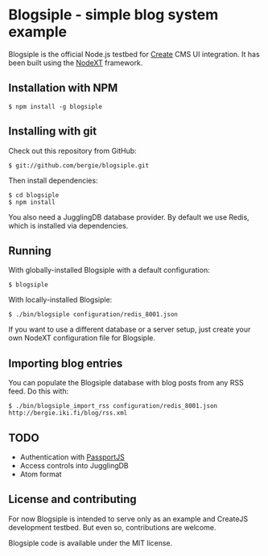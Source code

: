 Blogsiple - simple blog system example
==========================

Blogsiple is the official Node.js testbed for [Create](http://createjs.org/) CMS UI integration. It has been built using the [NodeXT](https://github.com/bergie/nodext) framework.

## Installation with NPM

    $ npm install -g blogsiple

## Installing with git

Check out this repository from GitHub:

    $ git://github.com/bergie/blogsiple.git

Then install dependencies:

    $ cd blogsiple
    $ npm install

You also need a JugglingDB database provider. By default we use Redis, which is installed via dependencies.

## Running

With globally-installed Blogsiple with a default configuration:

    $ blogsiple

With locally-installed Blogsiple:

    $ ./bin/blogsiple configuration/redis_8001.json

If you want to use a different database or a server setup, just create your own NodeXT configuration file for Blogsiple.

## Importing blog entries

You can populate the Blogsiple database with blog posts from any RSS feed. Do this with:

    $ ./bin/blogsiple_import_rss configuration/redis_8001.json http://bergie.iki.fi/blog/rss.xml

## TODO

* Authentication with [PassportJS](http://passportjs.org/)
* Access controls into JugglingDB
* Atom format

## License and contributing

For now Blogsiple is intended to serve only as an example and CreateJS development testbed. But even so, contributions are welcome.

Blogsiple code is available under the MIT license.
